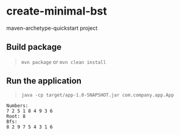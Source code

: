 # create-minimal-bst

maven-archetype-quickstart project

## Build package

> `mvn package` or `mvn clean install`

## Run the application

> `java -cp target/app-1.0-SNAPSHOT.jar com.company.app.App`

```
Numbers:
7 2 5 1 8 4 9 3 6 
Root: 8
Bfs:
8 2 9 7 5 4 3 1 6 
```
